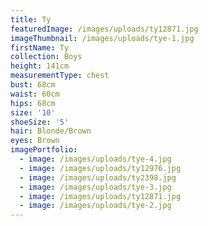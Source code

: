 ```yaml
---
title: Ty
featuredImage: /images/uploads/ty12871.jpg
imageThumbnail: /images/uploads/tye-1.jpg
firstName: Ty
collection: Boys
height: 141cm
measurementType: chest
bust: 68cm
waist: 60cm
hips: 68cm
size: '10'
shoeSize: '5'
hair: Blonde/Brown
eyes: Brown
imagePortfolio:
  - image: /images/uploads/tye-4.jpg
  - image: /images/uploads/ty12976.jpg
  - image: /images/uploads/ty2398.jpg
  - image: /images/uploads/tye-3.jpg
  - image: /images/uploads/ty12871.jpg
  - image: /images/uploads/tye-2.jpg
---
```


